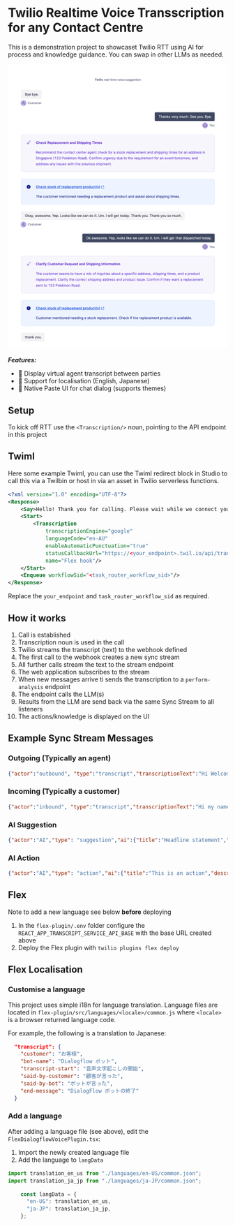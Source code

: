 # Twilio Realtime Voice Transscription for any Contact Centre
This is a demonstration project to showcaset Twilio RTT using AI for process and knowledge guidance. You can swap in other LLMs as needed.

![dashboard](./docs/demo.png)

**_Features:_**

- 🌟 Display virtual agent transcript between parties
- 🌟 Support for localisation (English, Japanese)
- 🌟 Native Paste UI for chat dialog (supports themes)

## Setup
To kick off RTT use the `<Transcription/>` noun, pointing to the API endpoint in this project

## Twiml
Here some example Twiml, you can use the Twiml redirect block in Studio to call this via a Twilbin or host in via an asset in Twilio serverless functions.

```xml
<?xml version="1.0" encoding="UTF-8"?>
<Response>
	<Say>Hello! Thank you for calling. Please wait while we connect you to the next available agent.</Say>
	<Start>
		<Transcription 
			transcriptionEngine="google" 
			languageCode="en-AU" 
			enableAutomaticPunctuation="true"
			statusCallbackUrl="https://<your_endpoint>.twil.io/api/transcriptions-webhook"
			name="Flex hook"/> 
	</Start>
	<Enqueue workflowSid="<task_router_workflow_sid>"/>
</Response>
```

Replace the `your_endpoint` and `task_router_workflow_sid` as required.

## How it works
1. Call is established
2. Transcription noun is used in the call
3. Twilio streams the transcript (text) to the webhook defined
4. The first call to the webhook creates a new sync stream
5. All further calls stream the text to the stream endpoint
6. The web application subscribes to the stream
7. When new messages arrive ti sends the transcription to a `perform-analysis` endpoint
8. The endpoint calls the LLM(s)
9. Results from the LLM are send back via the same Sync Stream to all listeners
10. The actions/knowledge is displayed on the UI

## Example Sync Stream Messages

### Outgoing (Typically an agent)
```json
{"actor":"outbound", "type":"transcript","transcriptionText":"Hi Welcome to ACME corp"}
```

### Incoming (Typically a customer)
```json
{"actor":"inbound", "type":"transcript","transcriptionText":"Hi my name is Jeff"}
```

### AI Suggestion
```json
{"actor":"AI","type": "suggestion","ai":{"title":"Headline statement","suggestion":"This is a longer set of text"}}
```

### AI Action
```json
{"actor":"AI","type": "action","ai":{"title":"This is an action","description":"This is the detail", "action_url":"https://www.twilio.com", "completed":false}}
```


## Flex
Note to add a new language see below **before** deploying
1. In the `flex-plugin/.env` folder configure the `REACT_APP_TRANSCRIPT_SERVICE_API_BASE` with the base URL created above
2. Deploy the Flex plugin with `twilio plugins flex deploy`


## Flex Localisation

### Customise a language
This project uses simple i18n for language translation.  Language files are located in `flex-plugin/src/languages/<locale>/common.js` where `<locale>` is a browser returned language code.

For example, the following is a translation to Japanese:
```json
  "transcript": {
    "customer": "お客様",
    "bot-name": "Dialogflow ボット",
    "transcript-start": "音声文字起こしの開始",
    "said-by-customer": "顧客が言った",
    "said-by-bot": "ボットが言った",
    "end-message": "DialogFlow ボットの終了"
  }
```

### Add a language
After adding a language file (see above), edit the `FlexDialogflowVoicePlugin.tsx`:
1. Import the newly created language file
2. Add the language to `langData`


``` ts
import translation_en_us from "./languages/en-US/common.json";
import translation_ja_jp from "./languages/ja-JP/common.json";
```

```ts
    const langData = {
      "en-US": translation_en_us,
      "ja-JP": translation_ja_jp,
    };
```
